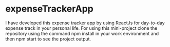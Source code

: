 # expenseTrackerApp
I have developed this expense tracker app by using ReactJs for day-to-day expense track in your personal life.
For using this mini-project clone the repository using the command npm install in your work environment and then npm start to see the project output.
